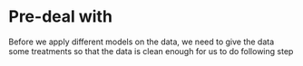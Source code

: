 # Pre-deal with
Before we apply different models on the data, we need to give the data some treatments so that the data is clean enough for us to do following step 
